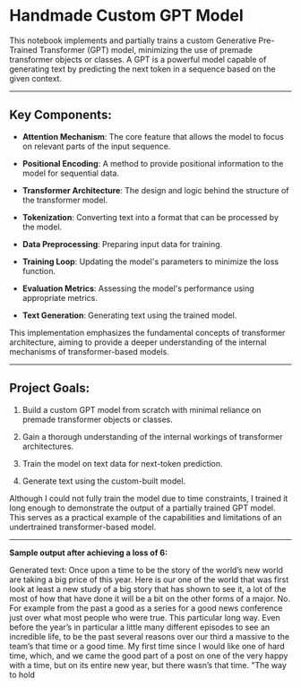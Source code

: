 # Handmade Custom GPT Model  

This notebook implements and partially trains a custom Generative Pre-Trained Transformer (GPT) model, minimizing the use of premade transformer objects or classes. A GPT is a powerful model capable of generating text by predicting the next token in a sequence based on the given context.  

---

## Key Components:  
- **Attention Mechanism**: The core feature that allows the model to focus on relevant parts of the input sequence.  

- **Positional Encoding**: A method to provide positional information to the model for sequential data.  

- **Transformer Architecture**: The design and logic behind the structure of the transformer model.  

- **Tokenization**: Converting text into a format that can be processed by the model.  

- **Data Preprocessing**: Preparing input data for training.  

- **Training Loop**: Updating the model's parameters to minimize the loss function.  

- **Evaluation Metrics**: Assessing the model's performance using appropriate metrics.  

- **Text Generation**: Generating text using the trained model.  

This implementation emphasizes the fundamental concepts of transformer architecture, aiming to provide a deeper understanding of the internal mechanisms of transformer-based models.  

---

## Project Goals:  
1. Build a custom GPT model from scratch with minimal reliance on premade transformer objects or classes.  

2. Gain a thorough understanding of the internal workings of transformer architectures.  

3. Train the model on text data for next-token prediction.  

4. Generate text using the custom-built model.  

Although I could not fully train the model due to time constraints, I trained it long enough to demonstrate the output of a partially trained GPT model. This serves as a practical example of the capabilities and limitations of an undertrained transformer-based model.  

---

**Sample output after achieving a loss of 6:**

Generated text: Once upon a time to be the story of the world’s new world are taking a big price of this year. Here is our one of the world that was first look at least a new study of a big story that has shown to see it, a lot of the most of how that have done it will be a bit on the other forms of a major. No. For example from the past a good as a series for a good news conference just over what most people who were true. This particular long way. Even before the year’s in particular a little many different episodes to see an incredible life, to be the past several reasons over our third a massive to the team’s that time or a good time. My first time since I would like one of hard time, which, and we came the good part of a post on one of the very happy with a time, but on its entire new year, but there wasn’s that time. "The way to hold
